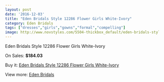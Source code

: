 ```yaml
---
layout: post
date: '2016-12-03'
title: "Eden Bridals Style 12286 Flower Girls White-Ivory"
category: Eden Bridals
tags: ["dresses","girls","gowns","formal","compelling"]
image: http://www.novstyles.com/5504-thickbox_default/eden-bridals-style-12286-flower-girls-white-ivory.jpg
---
```

Eden Bridals Style 12286 Flower Girls White-Ivory

On Sales: **$184.03**
<a href="https://www.novstyles.com/en/eden-bridals/3392-eden-bridals-style-12286-flower-girls-white-ivory.html"><amp-img layout="responsive" width="600" height="600" src="//www.novstyles.com/5504-thickbox_default/eden-bridals-style-12286-flower-girls-white-ivory.jpg" alt="Eden Bridals Style 12286 Flower Girls White-Ivory 0" /></a>
<a href="https://www.novstyles.com/en/eden-bridals/3392-eden-bridals-style-12286-flower-girls-white-ivory.html"><amp-img layout="responsive" width="600" height="600" src="//www.novstyles.com/5505-thickbox_default/eden-bridals-style-12286-flower-girls-white-ivory.jpg" alt="Eden Bridals Style 12286 Flower Girls White-Ivory 1" /></a>

Buy it: [Eden Bridals Style 12286 Flower Girls White-Ivory](https://www.novstyles.com/en/eden-bridals/3392-eden-bridals-style-12286-flower-girls-white-ivory.html "Eden Bridals Style 12286 Flower Girls White-Ivory")

View more: [Eden Bridals](https://www.novstyles.com/en/19-eden-bridals "Eden Bridals")